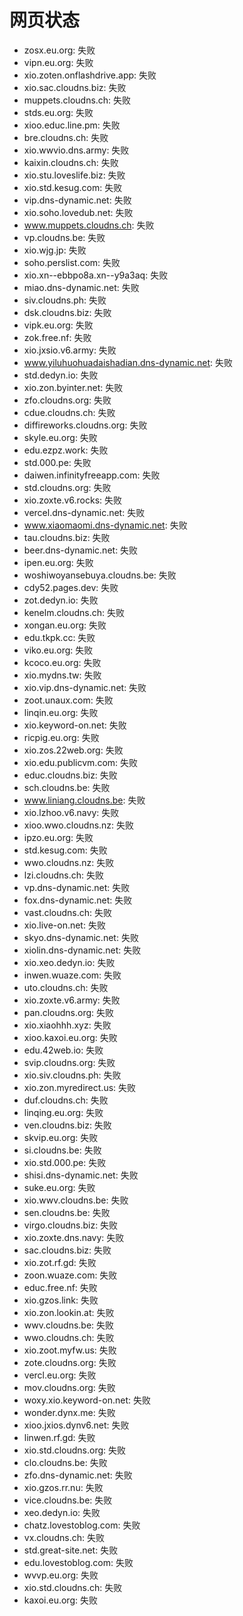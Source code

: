 # 网页状态
- zosx.eu.org: 失败
- vipn.eu.org: 失败
- xio.zoten.onflashdrive.app: 失败
- xio.sac.cloudns.biz: 失败
- muppets.cloudns.ch: 失败
- stds.eu.org: 失败
- xioo.educ.line.pm: 失败
- bre.cloudns.ch: 失败
- xio.wwvio.dns.army: 失败
- kaixin.cloudns.ch: 失败
- xio.stu.loveslife.biz: 失败
- xio.std.kesug.com: 失败
- vip.dns-dynamic.net: 失败
- xio.soho.lovedub.net: 失败
- www.muppets.cloudns.ch: 失败
- vp.cloudns.be: 失败
- xio.wjg.jp: 失败
- soho.perslist.com: 失败
- xio.xn--ebbpo8a.xn--y9a3aq: 失败
- miao.dns-dynamic.net: 失败
- siv.cloudns.ph: 失败
- dsk.cloudns.biz: 失败
- vipk.eu.org: 失败
- zok.free.nf: 失败
- xio.jxsio.v6.army: 失败
- www.yiluhuohuadaishadian.dns-dynamic.net: 失败
- std.dedyn.io: 失败
- xio.zon.byinter.net: 失败
- zfo.cloudns.org: 失败
- cdue.cloudns.ch: 失败
- diffireworks.cloudns.org: 失败
- skyle.eu.org: 失败
- edu.ezpz.work: 失败
- std.000.pe: 失败
- daiwen.infinityfreeapp.com: 失败
- std.cloudns.org: 失败
- xio.zoxte.v6.rocks: 失败
- vercel.dns-dynamic.net: 失败
- www.xiaomaomi.dns-dynamic.net: 失败
- tau.cloudns.biz: 失败
- beer.dns-dynamic.net: 失败
- ipen.eu.org: 失败
- woshiwoyansebuya.cloudns.be: 失败
- cdy52.pages.dev: 失败
- zot.dedyn.io: 失败
- kenelm.cloudns.ch: 失败
- xongan.eu.org: 失败
- edu.tkpk.cc: 失败
- viko.eu.org: 失败
- kcoco.eu.org: 失败
- xio.mydns.tw: 失败
- xio.vip.dns-dynamic.net: 失败
- zoot.unaux.com: 失败
- linqin.eu.org: 失败
- xio.keyword-on.net: 失败
- ricpig.eu.org: 失败
- xio.zos.22web.org: 失败
- xio.edu.publicvm.com: 失败
- educ.cloudns.biz: 失败
- sch.cloudns.be: 失败
- www.liniang.cloudns.be: 失败
- xio.lzhoo.v6.navy: 失败
- xioo.wwo.cloudns.nz: 失败
- ipzo.eu.org: 失败
- std.kesug.com: 失败
- wwo.cloudns.nz: 失败
- lzi.cloudns.ch: 失败
- vp.dns-dynamic.net: 失败
- fox.dns-dynamic.net: 失败
- vast.cloudns.ch: 失败
- xio.live-on.net: 失败
- skyo.dns-dynamic.net: 失败
- xiolin.dns-dynamic.net: 失败
- xio.xeo.dedyn.io: 失败
- inwen.wuaze.com: 失败
- uto.cloudns.ch: 失败
- xio.zoxte.v6.army: 失败
- pan.cloudns.org: 失败
- xio.xiaohhh.xyz: 失败
- xioo.kaxoi.eu.org: 失败
- edu.42web.io: 失败
- svip.cloudns.org: 失败
- xio.siv.cloudns.ph: 失败
- xio.zon.myredirect.us: 失败
- duf.cloudns.ch: 失败
- linqing.eu.org: 失败
- ven.cloudns.biz: 失败
- skvip.eu.org: 失败
- si.cloudns.be: 失败
- xio.std.000.pe: 失败
- shisi.dns-dynamic.net: 失败
- suke.eu.org: 失败
- xio.wwv.cloudns.be: 失败
- sen.cloudns.be: 失败
- virgo.cloudns.biz: 失败
- xio.zoxte.dns.navy: 失败
- sac.cloudns.biz: 失败
- xio.zot.rf.gd: 失败
- zoon.wuaze.com: 失败
- educ.free.nf: 失败
- xio.gzos.link: 失败
- xio.zon.lookin.at: 失败
- wwv.cloudns.be: 失败
- wwo.cloudns.ch: 失败
- xio.zoot.myfw.us: 失败
- zote.cloudns.org: 失败
- vercl.eu.org: 失败
- mov.cloudns.org: 失败
- woxy.xio.keyword-on.net: 失败
- wonder.dynx.me: 失败
- xioo.jxios.dynv6.net: 失败
- linwen.rf.gd: 失败
- xio.std.cloudns.org: 失败
- clo.cloudns.be: 失败
- zfo.dns-dynamic.net: 失败
- xio.gzos.rr.nu: 失败
- vice.cloudns.be: 失败
- xeo.dedyn.io: 失败
- chatz.lovestoblog.com: 失败
- vx.cloudns.ch: 失败
- std.great-site.net: 失败
- edu.lovestoblog.com: 失败
- wvvp.eu.org: 失败
- xio.std.cloudns.ch: 失败
- kaxoi.eu.org: 失败
